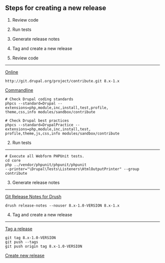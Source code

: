 
Steps for creating a new release
--------------------------------

  1. Review code
  2. Run tests
  3. Generate release notes
  4. Tag and create a new release

1. Review code
--------------

[Online](http://pareview.sh)

    http://git.drupal.org/project/contribute.git 8.x-1.x

[Commandline](https://www.drupal.org/node/1587138)

    # Check Drupal coding standards
    phpcs --standard=Drupal --extensions=php,module,inc,install,test,profile,
    theme,css,info modules/sandbox/contribute
    
    # Check Drupal best practices
    phpcs --standard=DrupalPractice --extensions=php,module,inc,install,test,
    profile,theme,js,css,info modules/sandbox/contribute


2. Run tests
------------

    # Execute all Webform PHPUnit tests.
    cd core
    php ../vendor/phpunit/phpunit/phpunit 
    --printer="\Drupal\Tests\Listeners\HtmlOutputPrinter" --group contribute


3. Generate release notes
-------------------------

[Git Release Notes for Drush](https://www.drupal.org/project/grn)

    drush release-notes --nouser 8.x-1.0-VERSION 8.x-1.x


4. Tag and create a new release
-------------------------------

[Tag a release](https://www.drupal.org/node/412780)

    git tag 8.x-1.0-VERSION
    git push --tags
    git push origin tag 8.x-1.0-VERSION

[Create new release](https://www.drupal.org/node/add/project-release/2640714)
